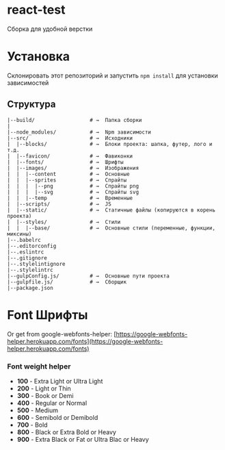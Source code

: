 # react-test
Сборка для удобной верстки

# Установка
Склонировать этот репозиторий и запустить `npm install` для установки зависимостей

## Структура

```
|--build/                  # →  Папка сборки
|
|--node_modules/           # →  Npm зависимости
|--src/                    # →  Исходники
|  |--blocks/              # →  Блоки проекта: шапка, футер, лого и т.д.
|  |--favicon/             # →  Фавиконки
|  |--fonts/               # →  Шрифты
|  |--images/              # →  Изображения
|  |  |--content           # →  Основные
|  |  |--sprites           # →  Спрайты
|  |  |  |--png            # →  Спрайты png
|  |  |  |--svg            # →  Спрайты svg
|  |  |--temp              # →  Временные
|  |--scripts/             # →  JS
|  |--static/              # →  Статичные файлы (копируются в корень проекта)
|  |--styles/              # →  Стили
|  |  |--base/             # →  Основные стили (переменные, функции, миксины)
|--.babelrc
|--.editorconfig
|--.eslintrc
|--.gitignore
|--.stylelintignore
|--.stylelintrc
|--gulpConfig.js/          # →  Основные пути проекта
|--gulpfile.js/            # →  Сборщик
|--package.json
```

# Font Шрифты
Or get from google-webfonts-helper: [https://google-webfonts-helper.herokuapp.com/fonts](https://google-webfonts-helper.herokuapp.com/fonts)

### Font weight helper

*   **100** - Extra Light or Ultra Light
*   **200** - Light or Thin
*   **300** - Book or Demi
*   **400** - Regular or Normal
*   **500** - Medium
*   **600** - Semibold or Demibold
*   **700** - Bold
*   **800** - Black or Extra Bold or Heavy
*   **900** - Extra Black or Fat or Ultra Blac or Heavy
